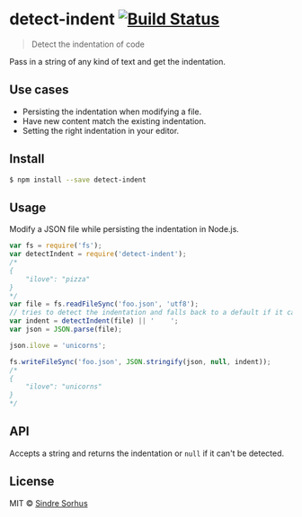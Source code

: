# detect-indent [![Build Status](https://travis-ci.org/sindresorhus/detect-indent.svg?branch=master)](https://travis-ci.org/sindresorhus/detect-indent)

> Detect the indentation of code

Pass in a string of any kind of text and get the indentation.


## Use cases

- Persisting the indentation when modifying a file.
- Have new content match the existing indentation.
- Setting the right indentation in your editor.


## Install

```sh
$ npm install --save detect-indent
```


## Usage

Modify a JSON file while persisting the indentation in Node.js.

```js
var fs = require('fs');
var detectIndent = require('detect-indent');
/*
{
    "ilove": "pizza"
}
*/
var file = fs.readFileSync('foo.json', 'utf8');
// tries to detect the indentation and falls back to a default if it can't
var indent = detectIndent(file) || '    ';
var json = JSON.parse(file);

json.ilove = 'unicorns';

fs.writeFileSync('foo.json', JSON.stringify(json, null, indent));
/*
{
    "ilove": "unicorns"
}
*/
```


## API

Accepts a string and returns the indentation or `null` if it can't be detected.


## License

MIT © [Sindre Sorhus](http://sindresorhus.com)
